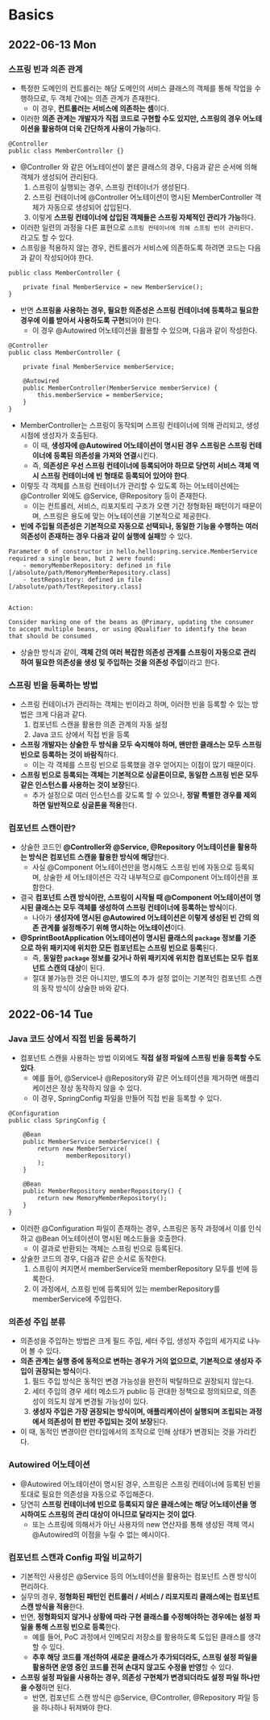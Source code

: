 # Basics
## 2022-06-13 Mon

### 스프링 빈과 의존 관계
* 특정한 도메인의 컨트롤러는 해당 도메인의 서비스 클래스의 객체를 통해 작업을 수행하므로, 두 객체 간에는 의존 관계가 존재한다.
  * 이 경우, **컨트롤러는 서비스에 의존하는 셈**이다.
* 이러한 **의존 관계는 개발자가 직접 코드로 구현할 수도 있지만, 스프링의 경우 어노테이션을 활용하여 더욱 간단하게 사용이 가능**하다.
```
@Controller
public class MemberController {}
```
* @Controller 와 같은 어노테이션이 붙은 클래스의 경우, 다음과 같은 순서에 의해 객체가 생성되어 관리된다.
  1. 스프링이 실행되는 경우, 스프링 컨테이너가 생성된다.
  2. 스프링 컨테이너에 @Controller 어노테이션이 명시된 MemberController 객체가 자동으로 생성되어 삽입된다.
  3. 이렇게 **스프링 컨테이너에 삽입된 객체들은 스프링 자체적인 관리가 가능**하다.
* 이러한 일련의 과정을 다른 표현으로 `스프링 컨테이너에 의해 스프링 빈이 관리된다.` 라고도 할 수 있다.
* 스프링을 적용하지 않는 경우, 컨트롤러가 서비스에 의존하도록 하려면 코드는 다음과 같이 작성되어야 한다.
```
public class MemberController {

    private final MemberService = new MemberService();
}
```
* 반면 **스프링을 사용하는 경우, 필요한 의존성은 스프링 컨테이너에 등록하고 필요한 경우에 이를 받아서 사용하도록 구현**되어야 한다.
  * 이 경우 @Autowired 어노테이션을 활용할 수 있으며, 다음과 같이 작성한다.
```
@Controller
public class MemberController {

    private final MemberService memberService;

    @Autowired
    public MemberController(MemberService memberService) {
        this.memberService = memberService;
    }
}
```
* MemberController는 스프링이 동작되며 스프링 컨테이너에 의해 관리되고, 생성 시점에 생성자가 호출된다.
  * 이 때, **생성자에 @Autowired 어노테이션이 명시된 경우 스프링은 스프링 컨테이너에 등록된 의존성을 가져와 연결**시킨다.
  * 즉, **의존성은 우선 스프링 컨테이너에 등록되어야 하므로 당연히 서비스 객체 역시 스프링 컨테이너에 빈 형태로 등록되어 있어야 한다**. 
* 이렇듯 각 객체를 스프링 컨테이너가 관리할 수 있도록 하는 어노테이션에는 @Controller 외에도 @Service, @Repository 등이 존재한다.
  * 이는 컨트롤러, 서비스, 리포지토리 구조가 오랜 기간 정형화된 패턴이기 때문이며, 스프링은 용도에 맞는 어노테이션을 기본적으로 제공한다.
* **빈에 주입될 의존성은 기본적으로 자동으로 선택되나, 동일한 기능을 수행하는 여러 의존성이 존재하는 경우 다음과 같이 실행에 실패**할 수 있다.
```
Parameter 0 of constructor in hello.hellospring.service.MemberService required a single bean, but 2 were found:
	- memoryMemberRepository: defined in file [/absolute/path/MemoryMemberRepository.class]
	- testRepository: defined in file [/absolute/path/TestRepository.class]


Action:

Consider marking one of the beans as @Primary, updating the consumer to accept multiple beans, or using @Qualifier to identify the bean that should be consumed
```
* 상술한 방식과 같이, **객체 간의 여러 복잡한 의존성 관계를 스프링이 자동으로 관리하여 필요한 의존성을 생성 및 주입하는 것을 의존성 주입**이라고 한다.

### 스프링 빈을 등록하는 방법
* 스프링 컨테이너가 관리하는 객체는 빈이라고 하며, 이러한 빈을 등록할 수 있는 방법은 크게 다음과 같다.
  1. 컴포넌트 스캔을 활용한 의존 관계의 자동 설정
  2. Java 코드 상에서 직접 빈을 등록
* **스프링 개발자는 상술한 두 방식을 모두 숙지해야 하며, 왠만한 클래스는 모두 스프링 빈으로 등록하는 것이 바람직**하다.
  * 이는 각 객체를 스프링 빈으로 등록했을 경우 얻어지는 이점이 많기 때문이다.
* **스프링 빈으로 등록되는 객체는 기본적으로 싱글톤이므로, 동일한 스프링 빈은 모두 같은 인스턴스를 사용하는 것이 보장**된다.
  * 추가 설정으로 여러 인스턴스를 갖도록 할 수 있으나, **정말 특별한 경우를 제외하면 일반적으로 싱글톤을 적용**한다.

### 컴포넌트 스캔이란?
* 상술한 코드인 **@Controller와 @Service, @Repository 어노테이션을 활용하는 방식은 컴포넌트 스캔을 활용한 방식에 해당**한다.
  * 사실 @Component 어노테이션만을 명시해도 스프링 빈에 자동으로 등록되며, 상술한 세 어노테이션은 각각 내부적으로 @Component 어노테이션을 포함한다.
* 결국 **컴포넌트 스캔 방식이란, 스프링이 시작될 때 @Component 어노테이션이 명시된 클래스는 모두 객체를 생성하여 스프링 컨테이너에 등록하는 방식**이다.
  * 나아가 **생성자에 명시된 @Autowired 어노테이션은 이렇게 생성된 빈 간의 의존 관계를 설정해주기 위해 명시하는 어노테이션**이다.
* **@SprintBootApplication 어노테이션이 명시된 클래스의 `package` 정보를 기준으로 하위 패키지에 위치한 모든 컴포넌트는 스프링 빈으로 등록**된다.
  * 즉, **동일한 `package` 정보를 갖거나 하위 패키지에 위치한 컴포넌트는 모두 컴포넌트 스캔의 대상**이 된다.
  * 절대 불가능한 것은 아니지만, 별도의 추가 설정 없이는 기본적인 컴포넌트 스캔의 동작 방식이 상술한 바와 같다.

## 2022-06-14 Tue
### Java 코드 상에서 직접 빈을 등록하기
* 컴포넌트 스캔을 사용하는 방법 이외에도 **직접 설정 파일에 스프링 빈을 등록할 수도 있다**.
  * 예를 들어, @Service나 @Repository와 같은 어노테이션을 제거하면 애플리케이션은 정상 동작하지 않을 수 있다.
  * 이 경우, SpringConfig 파일을 만들어 직접 빈을 등록할 수 있다.
```
@Configuration
public class SpringConfig {
    
    @Bean
    public MemberService memberService() {
        return new MemberService(
                memberRepository()
        );
    }
    
    @Bean
    public MemberRepository memberRepository() {
        return new MemoryMemberRepository();
    }
}
```
* 이러한 @Configuration 파일이 존재하는 경우, 스프링은 동작 과정에서 이를 인식하고 @Bean 어노테이션이 명시된 메소드들을 호출한다.
  * 이 결과로 반환되는 객체는 스프링 빈으로 등록된다.
* 상술한 코드의 경우, 다음과 같은 순서로 동작한다.
  1. 스프링이 켜지면서 memberService와 memberRepository 모두를 빈에 등록한다.
  2. 이 과정에서, 스프링 빈에 등록되어 있는 memberRepository를 memberService에 주입한다.

### 의존성 주입 분류
* 의존성을 주입하는 방법은 크게 필드 주입, 세터 주입, 생성자 주입의 세가지로 나누어 볼 수 있다.
* **의존 관계는 실행 중에 동적으로 변하는 경우가 거의 없으므로, 기본적으로 생성자 주입이 권장되는 방식**이다.
  1. 필드 주입 방식은 동적인 변경 가능성을 완전히 박탈하므로 권장되지 않는다.
  2. 세터 주입의 경우 세터 메소드가 public 등 관대한 정책으로 정의되므로, 의존성이 의도치 않게 변경될 가능성이 있다.
  3. **생성자 주입은 가장 권장되는 방식이며, 애플리케이션이 실행되며 조립되는 과정에서 의존성이 한 번만 주입되는 것이 보장**된다.
* 이 때, 동적인 변경이란 런타임에서의 조작으로 인해 상태가 변경되는 것을 가리킨다.

### Autowired 어노테이션
* @Autowired 어노테이션이 명시된 경우, 스프링은 스프링 컨테이너에 등록된 빈을 토대로 필요한 의존성을 자동으로 주입해준다.
* 당연히 **스프링 컨테이너에 빈으로 등록되지 않은 클래스에는 해당 어노테이션을 명시하여도 스프링의 관리 대상이 아니므로 달라지는 것이 없다**.
  * 또는 스프링에 의해서가 아닌 사용자의 new 연산자를 통해 생성된 객체 역시 @Autowired의 이점을 누릴 수 없는 예시이다.

### 컴포넌트 스캔과 Config 파일 비교하기
* 기본적인 사용성은 @Service 등의 어노테이션을 활용하는 컴포넌트 스캔 방식이 편리하다.
* 실무의 경우, **정형화된 패턴인 컨트롤러 / 서비스 / 리포지토리 클래스에는 컴포넌트 스캔 방식을 적용**한다.
* 반면, **정형화되지 않거나 상황에 따라 구현 클래스를 수정해야하는 경우에는 설정 파일을 통해 스프링 빈으로 등록**한다.
  * 예를 들어, PoC 과정에서 인메모리 저장소를 활용하도록 도입된 클래스를 생각할 수 있다.
  * **추후 해당 코드를 개선하여 새로운 클래스가 추가되더라도, 스프링 설정 파일을 활용하면 운영 중인 코드를 전혀 손대지 않고도 수정을 반영**할 수 있다.
* **스프링 설정 파일을 사용하는 경우, 의존성 구현체가 변경되더라도 설정 파일 하나만을 수정**하면 된다.
  * 반면, 컴포넌트 스캔 방식은 @Service, @Controller, @Repository 파일 등을 하나하나 뒤져봐야 한다.